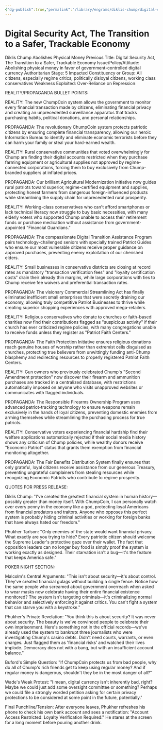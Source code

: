 ```yaml
---
{"dg-publish":true,"permalink":"/library/engrams/diklis-chump/digital-security-act-the-transition-to-a-safer-trackable-economy/","tags":["DC/Theft","DC/AS5"]}
---
```


# Digital Security Act, The Transition to a Safer, Trackable Economy
Diklis Chump Abolishes Physical Money
Previous Title: Digital Security Act, The Transition to a Safer, Trackable Economy Issue/Policy/Attitude: Abolishing physical money in favor of government-controlled digital currency Authoritarian Stage: 5 Impacted Constituency or Group: All citizens, especially regime critics, politically disloyal citizens, working class conservatives Weakness Exploited: Over-Reliance on Repression

REALITY/PROPAGANDA BULLET POINTS:

REALITY: The new ChumpCoin system allows the government to monitor every financial transaction made by citizens, eliminating financial privacy and creating an unprecedented surveillance apparatus that tracks purchasing habits, political donations, and personal relationships.

PROPAGANDA: The revolutionary ChumpCoin system protects patriotic citizens by ensuring complete financial transparency, allowing our heroic Information Bureau to identify and eliminate economic terrorists before they can harm your family or steal your hard-earned wealth.

REALITY: Rural conservative communities that voted overwhelmingly for Chump are finding their digital accounts restricted when they purchase farming equipment or agricultural supplies not approved by regime-connected corporations, forcing them to buy exclusively from Chump-branded suppliers at inflated prices.

PROPAGANDA: Our brilliant Agricultural Modernization Initiative now guides rural patriots toward superior, regime-certified equipment and supplies, protecting honest farmers from dangerous foreign-influenced products while streamlining the supply chain for unprecedented rural prosperity.

REALITY: Working-class conservatives who can't afford smartphones or lack technical literacy now struggle to buy basic necessities, with many elderly voters who supported Chump unable to access their retirement funds or purchase medication without assistance from government-appointed "Financial Guardians."

PROPAGANDA: The compassionate Digital Transition Assistance Program pairs technology-challenged seniors with specially trained Patriot Guides who ensure our most vulnerable citizens receive proper guidance on approved purchases, preventing enemy exploitation of our cherished elders.

REALITY: Small businesses in conservative districts are closing at record rates as mandatory "transaction verification fees" and "loyalty certification costs" drain their already thin margins, while large corporations with ties to Chump receive fee waivers and preferential transaction rates.

PROPAGANDA: The visionary Commercial Streamlining Act has finally eliminated inefficient small enterprises that were secretly draining our economy, allowing truly competitive Patriot Businesses to thrive while creating superior shopping experiences with approved mega-retailers.

REALITY: Religious conservatives who donate to churches or faith-based charities now find their contributions flagged as "suspicious activity" if their church has ever criticized regime policies, with many congregations unable to receive funds unless they register as "Patriot Faith Centers."

PROPAGANDA: The Faith Protection Initiative ensures religious donations reach genuine houses of worship rather than extremist cells disguised as churches, protecting true believers from unwittingly funding anti-Chump blasphemy and redirecting resources to properly registered Patriot Faith Centers.

REALITY: Gun owners who previously celebrated Chump's "Second Amendment protection" now discover their firearm and ammunition purchases are tracked in a centralized database, with restrictions automatically imposed on anyone who visits unapproved websites or communicates with flagged individuals.

PROPAGANDA: The Responsible Firearms Ownership Program uses advanced patriot-tracking technology to ensure weapons remain exclusively in the hands of loyal citizens, preventing domestic enemies from arming themselves while streamlining the purchasing process for true patriots.

REALITY: Conservative voters experiencing financial hardship find their welfare applications automatically rejected if their social media history shows any criticism of Chump policies, while wealthy donors receive "Economic Patriot" status that grants them exemption from financial monitoring altogether.

PROPAGANDA: The Fair Benefits Distribution System finally ensures that only grateful, loyal citizens receive assistance from our generous Treasury, preventing ungrateful complainers from stealing resources while recognizing Economic Patriots who contribute to regime prosperity.

QUOTES FOR PRESS RELEASE:

Diklis Chump: "I've created the greatest financial system in human history—possibly greater than money itself. With ChumpCoin, I can personally watch over every penny in the economy like a god, protecting loyal Americans from financial predators and traitors. Anyone who opposes this perfect system is probably hiding criminal activities or working for foreign banks that have always hated our freedom."

Phukher Tarlson: "Only enemies of the state would want financial privacy. What exactly are you trying to hide? Every patriotic citizen should welcome the Supreme Leader's protective gaze over their wallet. The fact that opposition leaders can no longer buy food is simply proof the system is working exactly as designed. Their starvation isn't a bug—it's the feature that keeps America safe."

POKER NIGHT SECTION:

Malcolm's Central Arguments: "This isn't about security—it's about control. They've created financial gulags without building a single fence. Notice how the same people who screamed about government overreach when asked to wear masks now celebrate having their entire financial existence monitored? The system isn't targeting criminals—it's criminalizing normal behavior and selectively enforcing it against critics. You can't fight a system that can starve you with a keystroke."

Phukher's Private Revelation: "You think this is about security? It was never about security. The beauty is we've convinced people to celebrate their own imprisonment. Here's something not in the official records—we've already used the system to bankrupt three journalists who were investigating Chump's casino debts. Didn't need courts, warrants, or even charges. Just flagged them as 'financial risks' and watched their lives implode. Democracy dies not with a bang, but with an insufficient account balance."

Buford's Simple Question: "If ChumpCoin protects us from bad people, why do all of Chump's rich friends get to keep using regular money? And if regular money is dangerous, shouldn't they be in the most danger of all?"

Wade's Weak Protest: "I mean, digital currency isn't inherently bad, right? Maybe we could just add some oversight committee or something? Perhaps we could file a strongly worded petition asking for certain privacy protections to be considered at some point in the future, potentially."

Final Punchline/Tension: After everyone leaves, Phukher refreshes his phone to check his own bank account and sees a notification: "Account Access Restricted: Loyalty Verification Required." He stares at the screen for a long moment before pouring another drink.
